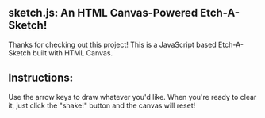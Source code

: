 ## sketch.js: An HTML Canvas-Powered Etch-A-Sketch!
Thanks for checking out this project! This is a JavaScript based Etch-A-Sketch built with HTML Canvas.

## Instructions:
Use the arrow keys to draw whatever you'd like. When you're ready to clear it, just click the "shake!" button and the canvas will reset!